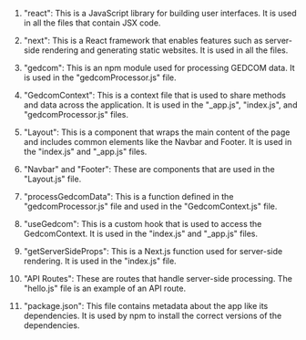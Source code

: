 1. "react": This is a JavaScript library for building user interfaces. It is used in all the files that contain JSX code.

2. "next": This is a React framework that enables features such as server-side rendering and generating static websites. It is used in all the files.

3. "gedcom": This is an npm module used for processing GEDCOM data. It is used in the "gedcomProcessor.js" file.

4. "GedcomContext": This is a context file that is used to share methods and data across the application. It is used in the "_app.js", "index.js", and "gedcomProcessor.js" files.

5. "Layout": This is a component that wraps the main content of the page and includes common elements like the Navbar and Footer. It is used in the "index.js" and "_app.js" files.

6. "Navbar" and "Footer": These are components that are used in the "Layout.js" file.

7. "processGedcomData": This is a function defined in the "gedcomProcessor.js" file and used in the "GedcomContext.js" file.

8. "useGedcom": This is a custom hook that is used to access the GedcomContext. It is used in the "index.js" and "_app.js" files.

9. "getServerSideProps": This is a Next.js function used for server-side rendering. It is used in the "index.js" file.

10. "API Routes": These are routes that handle server-side processing. The "hello.js" file is an example of an API route.

11. "package.json": This file contains metadata about the app like its dependencies. It is used by npm to install the correct versions of the dependencies.